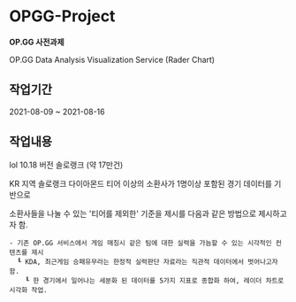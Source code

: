 # OPGG-Project


**OP.GG 사전과제**


OP.GG Data Analysis Visualization Service (Rader Chart)


## 작업기간
2021-08-09 ~ 2021-08-16

## 작업내용

lol 10.18 버전 솔로랭크 (약 17만건) 

KR 지역 솔로랭크 다이아몬드 티어 이상의 소환사가 1명이상 포함된 경기 데이터를 기반으로

소환사들을 나눌 수 있는 '티어를 제외한' 기준을 제시를 다음과 같은 방법으로 제시하고자 함.
```
- 기존 OP.GG 서비스에서 게임 매칭시 같은 팀에 대한 실력을 가늠할 수 있는 시각적인 컨텐츠를 제시
  ┖ KDA, 최근게임 승패유무라는 한정적 실력판단 자료라는 직관적 데이터에서 벗어나고자 함.
    ┖ 한 경기에서 일어나는 세분화 된 데이터를 5가지 지표로 종합화 하여, 레이더 차트로 시각화 작업.
```
